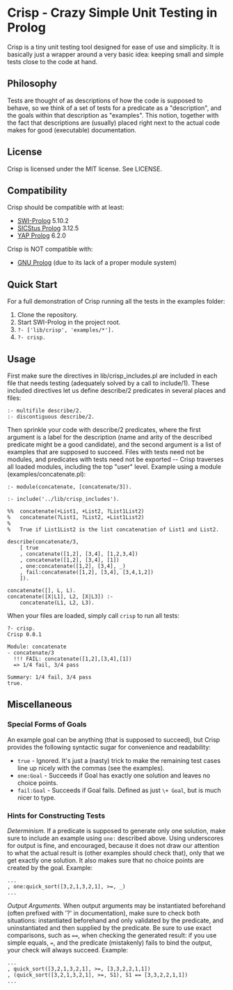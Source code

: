 # Crisp - Crazy Simple Unit Testing in Prolog

Crisp is a tiny unit testing tool designed for ease of use and simplicity. It is basically just a wrapper around a very basic idea: keeping small and simple tests close to the code at hand.

## Philosophy

Tests are thought of as descriptions of how the code is supposed to behave, so we think of a set of tests for a predicate as a "description", and the goals within that description as "examples". This notion, together with the fact that descriptions are (usually) placed right next to the actual code makes for good (executable) documentation.

## License

Crisp is licensed under the MIT license. See LICENSE.

## Compatibility

Crisp should be compatible with at least:

 * [SWI-Prolog](http://www.swi-prolog.org/) 5.10.2
 * [SICStus Prolog](http://www.sics.se/sicstus/) 3.12.5
 * [YAP Prolog](http://www.dcc.fc.up.pt/~vsc/Yap/) 6.2.0

Crisp is NOT compatible with:

 * [GNU Prolog](http://www.gprolog.org/) (due to its lack of a proper module system)

## Quick Start

For a full demonstration of Crisp running all the tests in the examples folder:

 1. Clone the repository.
 2. Start SWI-Prolog in the project root.
 3. `?- ['lib/crisp', 'examples/*'].`
 4. `?- crisp.`

## Usage

First make sure the directives in lib/crisp_includes.pl are included in each file that needs testing (adequately solved by a call to include/1). These included directives let us define describe/2 predicates in several places and files:

    :- multifile describe/2.
    :- discontiguous describe/2.

Then sprinkle your code with describe/2 predicates, where the first argument is a label for the description (name and arity of the described predicate might be a good candidate), and the second argument is a list of examples that are supposed to succeed. Files with tests need not be modules, and predicates with tests need not be exported -- Crisp traverses all loaded modules, including the top "user" level. Example using a module (examples/concatenate.pl):

    :- module(concatenate, [concatenate/3]).

    :- include('../lib/crisp_includes').

    %%  concatenate(+List1, +List2, ?List1List2)
    %   concatenate(?List1, ?List2, +List1List2)
    %
    %   True if List1List2 is the list concatenation of List1 and List2.

    describe(concatenate/3,
        [ true
        , concatenate([1,2], [3,4], [1,2,3,4])
        , concatenate([1,2], [3,4], [1])
        , one:concatenate([1,2], [3,4], _)
        , fail:concatenate([1,2], [3,4], [3,4,1,2])
        ]).

    concatenate([], L, L).
    concatenate([X|L1], L2, [X|L3]) :-
        concatenate(L1, L2, L3).

When your files are loaded, simply call `crisp` to run all tests:

    ?- crisp.
    Crisp 0.0.1

    Module: concatenate
    - concatenate/3
      !!! FAIL: concatenate([1,2],[3,4],[1])
      => 1/4 fail, 3/4 pass

    Summary: 1/4 fail, 3/4 pass
    true.

## Miscellaneous

### Special Forms of Goals

An example goal can be anything (that is supposed to succeed), but Crisp provides the following syntactic sugar for convenience and readability:

 * `true` - Ignored. It's just a (nasty) trick to make the remaining test cases line up nicely with the commas (see the examples).
 * `one:Goal` - Succeeds if Goal has exactly one solution and leaves no choice points.
 * `fail:Goal` - Succeeds if Goal fails. Defined as just `\+ Goal`, but is much nicer to type.

### Hints for Constructing Tests

_Determinism._ If a predicate is supposed to generate only one solution, make sure to include an example using `one:` described above. Using underscores for output is fine, and encouraged, because it does not draw our attention to what the actual result is (other examples should check that), only that we get exactly one solution. It also makes sure that no choice points are created by the goal. Example:

    ...
    , one:quick_sort([3,2,1,3,2,1], >=, _)
    ...

_Output Arguments._ When output arguments may be instantiated beforehand (often prefixed with '?' in documentation), make sure to check both situations: instantiated beforehand and only validated by the predicate, and uninstantiated and then supplied by the predicate. Be sure to use exact comparisons, such as `==`, when checking the generated result: if you use simple equals, `=`, and the predicate (mistakenly) fails to bind the output, your check will always succeed. Example:

    ...
    , quick_sort([3,2,1,3,2,1], >=, [3,3,2,2,1,1])
    , (quick_sort([3,2,1,3,2,1], >=, S1), S1 == [3,3,2,2,1,1])
    ...
